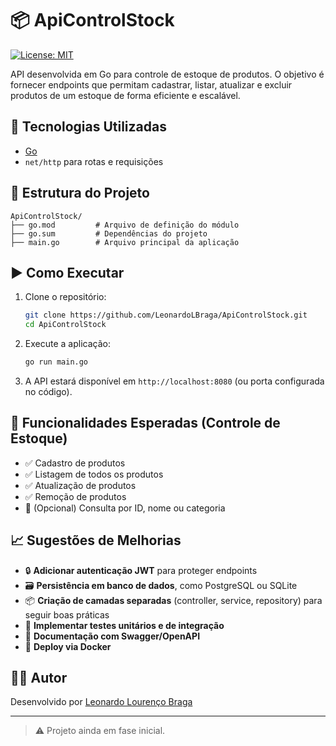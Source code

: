# 📦 ApiControlStock

[![License: MIT](https://img.shields.io/badge/License-MIT-green.svg)](LICENSE)

API desenvolvida em Go para controle de estoque de produtos. O objetivo é fornecer endpoints que permitam cadastrar, listar, atualizar e excluir produtos de um estoque de forma eficiente e escalável.

## 🚀 Tecnologias Utilizadas

- [Go](https://golang.org/)
- `net/http` para rotas e requisições

## 📁 Estrutura do Projeto

```
ApiControlStock/
├── go.mod         # Arquivo de definição do módulo
├── go.sum         # Dependências do projeto
├── main.go        # Arquivo principal da aplicação
```

## ▶️ Como Executar

1. Clone o repositório:
   ```bash
   git clone https://github.com/LeonardoLBraga/ApiControlStock.git
   cd ApiControlStock
   ```

2. Execute a aplicação:
   ```bash
   go run main.go
   ```

3. A API estará disponível em `http://localhost:8080` (ou porta configurada no código).

## 📌 Funcionalidades Esperadas (Controle de Estoque)

- ✅ Cadastro de produtos
- ✅ Listagem de todos os produtos
- ✅ Atualização de produtos
- ✅ Remoção de produtos
- 🚧 (Opcional) Consulta por ID, nome ou categoria

## 📈 Sugestões de Melhorias

- 🔒 **Adicionar autenticação JWT** para proteger endpoints
- 🗃️ **Persistência em banco de dados**, como PostgreSQL ou SQLite
- 📦 **Criação de camadas separadas** (controller, service, repository) para seguir boas práticas
- 🧪 **Implementar testes unitários e de integração**
- 📄 **Documentação com Swagger/OpenAPI**
- 🚀 **Deploy via Docker**

## 👨‍💻 Autor

Desenvolvido por [Leonardo Lourenço Braga](https://github.com/LeonardoLBraga)

---

> ⚠️ Projeto ainda em fase inicial.
